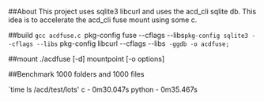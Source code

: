 ##About
This project uses sqlite3 libcurl and uses the acd_cli sqlite db.
This idea is to accelerate the acd_cli fuse mount using some c.

##build
`gcc acdfuse.c `pkg-config fuse --cflags --libs``pkg-config sqlite3 --cflags --libs`` pkg-config libcurl --cflags --libs` -ggdb -o acdfuse;`

##mount
./acdfuse [-d]  mountpoint [-o options]

##Benchmark
1000 folders and 1000 files

`time ls /acd/test/lots' 
c - 0m30.047s
python - 0m35.467s

